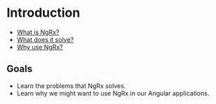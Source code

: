 # Introduction

* [What is NgRx?](./what-is-ngrx.md)
* [What does it solve?](./what-does-it-solve.md)
* [Why use NgRx?](./why-use-ngrx.md)

## Goals

* Learn the problems that NgRx solves.
* Learn why we might want to use NgRx in our Angular applications.